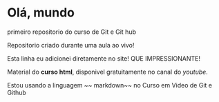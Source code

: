 # Olá, mundo
 primeiro repositorio do curso de Git e Git hub

 Repositorio criado durante uma aula ao vivo!
 
 Esta linha eu adicionei diretamente no site! QUE IMPRESSIONANTE!
 
 Material do **curso html**, disponivel gratuitamente no canal do *youtube*.
 
 Estou usando a linguagem ~~ markdown~~ no Curso em Video de Git e Github 
